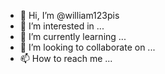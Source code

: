 - 👋 Hi, I’m @william123pis
- 👀 I’m interested in ...
- 🌱 I’m currently learning ...
- 💞️ I’m looking to collaborate on ...
- 📫 How to reach me ...

<!---
william123pis/william123pis is a ✨ special ✨ repository because its `README.md` (this file) appears on your GitHub profile.
You can click the Preview link to take a look at your changes.
--->

